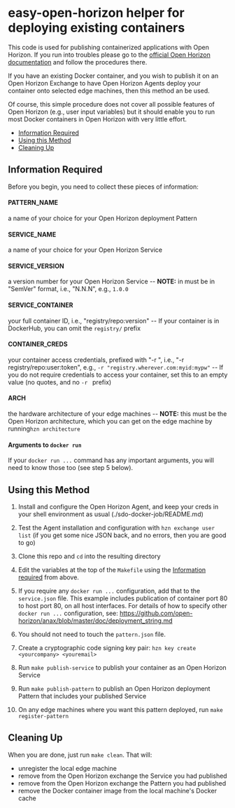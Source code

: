# easy-open-horizon helper for deploying existing containers

This code is used for publishing containerized applications with Open Horizon. If you run into troubles please go to the [official Open Horizon documentation](https://github.com/open-horizon/examples/tree/master/edge/services/helloworld) and follow the procedures there.

If you have an existing Docker container, and you wish to publish it on an Open Horizon Exchange to have Open Horizon Agents deploy your container onto selected edge machines, then this method an be used.

Of course, this simple procedure does not cover all possible features of Open Horizon (e.g., user input variables) but it should enable you to run most Docker containers in Open Horizon with very little effort.

- [Information Required](#information-required)
- [Using this Method](#steps)
- [Cleaning Up](#cleaning)

## <a id=information-required></a> Information Required

Before you begin, you need to collect these pieces of information:

#### PATTERN_NAME
a name of your choice for your Open Horizon deployment Pattern
#### SERVICE_NAME
a name of your choice for your Open Horizon Service
#### SERVICE_VERSION
a version number for your Open Horizon Service -- **NOTE:** in must be in "SemVer" format, i.e., "N.N.N", e.g., `1.0.0`
#### SERVICE_CONTAINER
your full container ID, i.e., "registry/repo:version" -- If your container is in DockerHub, you can omit the `registry/` prefix
#### CONTAINER_CREDS
your container access credentials, prefixed with "-r ", i.e., "-r registry/repo:user:token", e.g., `-r "registry.wherever.com:myid:mypw"` -- If you do not require credentials to access your container, set this to an empty value (no quotes, and no `-r ` prefix)
#### ARCH
the hardware architecture of your edge machines -- **NOTE:** this must be the Open Horizon architecture, which you can get on the edge machine by running`hzn architecture`

#### Arguments to `docker run`
If your `docker run ...` command has any important arguments, you will need to know those too (see step 5 below).

## <a id=steps></a> Using this Method

1. Install and configure the Open Horizon Agent, and keep your creds in your shell environment as usual (./sdo-docker-job/README.md)

2. Test the Agent installation and configuration with `hzn exchange user list` (if you get some nice JSON back, and no errors, then you are good to go)

3. Clone this repo and `cd` into the resulting directory

4. Edit the variables at the top of the `Makefile` using the [Information required](#information-required) from above.

5. If you require any `docker run ...` configuration, add that to the `service.json` file. This example includes publication of container port 80 to host port 80, on all host interfaces. For details of how to specify other `docker run ...` configuration, see: https://github.com/open-horizon/anax/blob/master/doc/deployment_string.md

6. You should not need to touch the `pattern.json` file.

7. Create a cryptographic code signing key pair: `hzn key create <yourcompany> <youremail>`

8. Run `make publish-service` to publish your container as an Open Horizon Service

9. Run `make publish-pattern` to publish an Open Horizon deployment Pattern that includes your published Service

10. On any edge machines where you want this pattern deployed, run `make register-pattern`

## <a id=cleaning></a> Cleaning Up

When you are done, just run `make clean`. That will:

- unregister the local edge machine
- remove from the Open Horizon exchange the Service you had published
- remove from the Open Horizon exchange the Pattern you had published
- remove the Docker container image from the local machine's Docker cache
